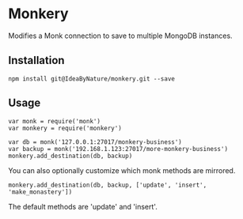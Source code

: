 # Monkery

Modifies a Monk connection to save to multiple MongoDB instances.

## Installation

    npm install git@IdeaByNature/monkery.git --save
    
## Usage

    var monk = require('monk')
    var monkery = require('monkery')

    var db = monk('127.0.0.1:27017/monkery-business')
    var backup = monk('192.168.1.123:27017/more-monkery-business')
    monkery.add_destination(db, backup)
    
You can also optionally customize which monk methods are mirrored.

    monkery.add_destination(db, backup, ['update', 'insert', 'make_monastery'])
    
The default methods are 'update' and 'insert'.